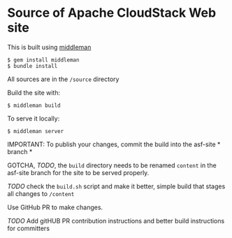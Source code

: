 Source of Apache CloudStack Web site
====================================

This is built using [middleman](https://middlemanapp.com)

    $ gem install middleman
    $ bundle install

All sources are in the `/source` directory

Build the site with:

    $ middleman build

To serve it locally:

    $ middleman server

IMPORTANT: To publish your changes, commit the build into the asf-site * branch *

GOTCHA, *TODO*, the `build` directory needs to be renamed `content` in the asf-site branch for the site to be served properly.

*TODO* check the `build.sh` script and make it better, simple build that stages all changes to `/content`

Use GitHub PR to make changes.

*TODO* Add gitHUB PR contribution instructions and better build instructions for committers

